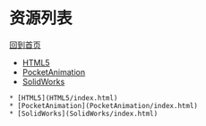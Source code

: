 
# 资源列表

[回到首页](https://charleechan.github.io/MyWiki)

* [HTML5](HTML5/index.html)
* [PocketAnimation](PocketAnimation/index.html)
* [SolidWorks](SolidWorks/index.html)


```mind:height=300,title=内容概要,color
* [HTML5](HTML5/index.html)
* [PocketAnimation](PocketAnimation/index.html)
* [SolidWorks](SolidWorks/index.html)
```
